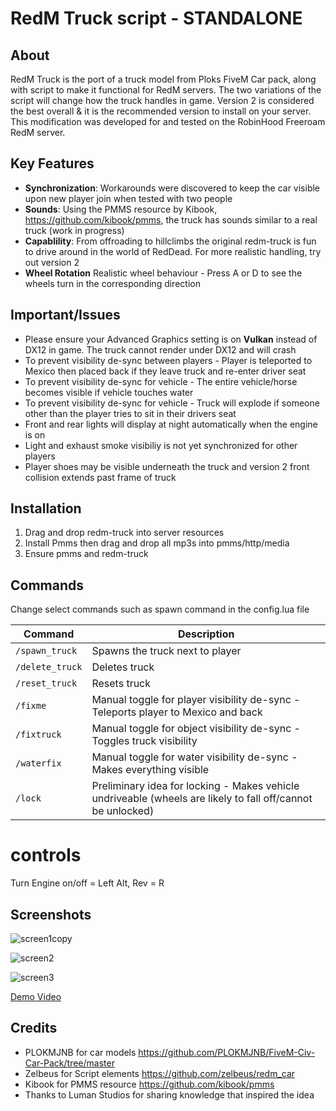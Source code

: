 # RedM Truck script - STANDALONE

## About

RedM Truck is the port of a truck model from Ploks FiveM Car pack, along with script to make it functional for RedM servers. The two variations of the script will change how the truck handles in game. Version 2 is considered the best overall & it is the recommended version to install on your server. This modification was developed for and tested on the RobinHood Freeroam RedM server. 

## Key Features

- **Synchronization**: Workarounds were discovered to keep the car visible upon new player join when tested with two people
- **Sounds**: Using the PMMS resource by Kibook, https://github.com/kibook/pmms, the truck has sounds similar to a real truck (work in progress) 
- **Capablility**: From offroading to hillclimbs the original redm-truck is fun to drive around in the world of RedDead. For more realistic handling, try out version 2
- **Wheel Rotation** Realistic wheel behaviour - Press A or D to see the wheels turn in the corresponding direction

## Important/Issues
- Please ensure your Advanced Graphics setting is on **Vulkan** instead of DX12 in game. The truck cannot render under DX12 and will crash
- To prevent visibility de-sync between players - Player is teleported to Mexico then placed back if they leave truck and re-enter driver seat
- To prevent visibility de-sync for vehicle - The entire vehicle/horse becomes visible if vehicle touches water
- To prevent visibility de-sync for vehicle - Truck will explode if someone other than the player tries to sit in their drivers seat
- Front and rear lights will display at night automatically when the engine is on
- Light and exhaust smoke visibiliy is not yet synchronized for other players
- Player shoes may be visible underneath the truck and version 2 front collision extends past frame of truck

## Installation

1. Drag and drop redm-truck into server resources
2. Install Pmms then drag and drop all mp3s into pmms/http/media
3. Ensure pmms and redm-truck

## Commands
Change select commands such as spawn command in the config.lua file

| Command | Description |
| --- | --- |
| `/spawn_truck` | Spawns the truck next to player |
| `/delete_truck` | Deletes truck |
| `/reset_truck` | Resets truck |
| `/fixme` | Manual toggle for player visibility de-sync - Teleports player to Mexico and back |
| `/fixtruck` | Manual toggle for object visibility de-sync - Toggles truck visibility |
| `/waterfix` | Manual toggle for water visibility de-sync - Makes everything visible |
| `/lock` | Preliminary idea for locking - Makes vehicle undriveable (wheels are likely to fall off/cannot be unlocked) |

# controls

Turn Engine on/off = Left Alt, 
   Rev = R


## Screenshots
![screen1copy](https://github.com/Silonugget/redm-truck/assets/107784929/04963c48-c608-45d6-ac9c-5ab874d82066)

![screen2](https://github.com/Silonugget/redm-truck/assets/107784929/47ca92c6-ead6-4e62-af09-71ce80295afb)

![screen3](https://github.com/Silonugget/redm-truck/assets/107784929/ff2c9950-ab95-46b5-9e8a-7781a19477f1)

[Demo Video](https://silonugget.com)

## Credits
- PLOKMJNB for car models https://github.com/PLOKMJNB/FiveM-Civ-Car-Pack/tree/master
- Zelbeus for Script elements https://github.com/zelbeus/redm_car
- Kibook for PMMS resource https://github.com/kibook/pmms
- Thanks to Luman Studios for sharing knowledge that inspired the idea
